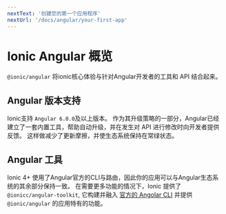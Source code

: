 ```yaml
---
nextText: '创建您的第一个应用程序'
nextUrl: '/docs/angular/your-first-app'
---
```


# Ionic Angular 概览

`@ionic/angular` 将ionic核心体验与针对Angular开发者的工具和 API 结合起来。

## Angular 版本支持

Ionic支持 `Angular 6.0.0`及以上版本。 作为其升级策略的一部分，Angular已经建立了一套内置工具，帮助自动升级，并在发生对 API 进行修改时向开发者提供反馈。 这样做减少了更新摩擦，并使生态系统保持在常绿状态。

## Angular 工具

Ionic 4+ 使用了Angular官方的CLI与路由，因此你的应用可以与Angular生态系统的其余部分保持一致。 在需要更多功能的情况下，Ionic 提供了 `@ionicc/angular-toolkit`, 它构建并融入 [官方的 Angolar CLI](https://angular.io/cli) 并提供 `@ionic/angular` 的应用特有的功能。